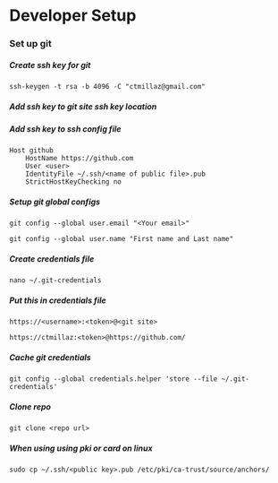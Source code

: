 # Developer Setup
### Set up git
##### Create ssh key for git
```ssh-keygen -t rsa -b 4096 -C "ctmillaz@gmail.com"```

##### Add ssh key to git site ssh key location
##### Add ssh key to ssh config file
```
Host github
    HostName https://github.com
    User <user>
    IdentityFile ~/.ssh/<name of public file>.pub
    StrictHostKeyChecking no
```

##### Setup git global configs
```git config --global user.email "<Your email>"```

```git config --global user.name "First name and Last name"```

##### Create credentials file
```nano ~/.git-credentials```

##### Put this in credentials file
```https://<username>:<token>@<git site>```

```https://ctmillaz:<token>@https://github.com/```

##### Cache git credentials
```git config --global credentials.helper 'store --file ~/.git-credentials'```

##### Clone repo
```git clone <repo url>```

##### When using using pki or card on linux
```sudo cp ~/.ssh/<public key>.pub /etc/pki/ca-trust/source/anchors/``` 